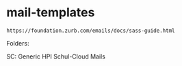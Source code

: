 # mail-templates

```
https://foundation.zurb.com/emails/docs/sass-guide.html
```

Folders:

SC: Generic HPI Schul-Cloud Mails 